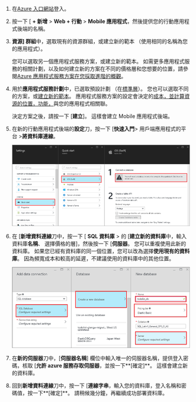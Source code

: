 1. 在[Azure 入口網站]登入。

2. 按一下 [ **+ 新增** > **Web + 行動** > **Mobile 應用程式**，然後提供您的行動應用程式後端的名稱。

3. **資源] 群組**中，選取現有的資源群組，或建立新的範本 （使用相同的名稱為您的應用程式）。 
 
    您可以選取另一個應用程式服務方案，或建立新的範本。 如需更多應用程式服務的相關計劃，以及如何建立新的方案在不同的價格層和您想要的位置，請參閱[Azure 應用程式服務方案在您採取進階的概觀](../articles/app-service/azure-web-sites-web-hosting-plans-in-depth-overview.md)。

4. 用於**應用程式服務計劃**中，已選取預設計劃 （在[標準層](https://azure.microsoft.com/pricing/details/app-service/)）。 您也可以選取不同的方案，或[建立新的範本](../app-service/azure-web-sites-web-hosting-plans-in-depth-overview.md#create-an-app-service-plan)。 應用程式服務方案的設定會決定的[成本，並計算資源的位置，功能，](https://azure.microsoft.com/pricing/details/app-service/)與您的應用程式相關聯。 

    決定方案之後，請按一下 [**建立**]。 這樣會建立 Mobile 應用程式後端。 
    
6. 在新的行動應用程式後端的**設定**刀，按一下 [**快速入門**> 用戶端應用程式的平台 >**將資料庫連線**。 

    ![](./media/app-service-mobile-dotnet-backend-create-new-service/dotnet-backend-create-data-connection.png)

7. 在 [**新增資料連線**刀中，按一下 [ **SQL 資料庫** > 的 [**建立新的資料庫**中，輸入資料庫**名稱**、 選擇價格的層]，然後按一下 [**伺服器**。  您可以重複使用此新的資料庫。 如果您已經有資料庫的同一個位置，您可以改為選擇**使用現有的資料庫**。 因為頻寬成本和較高的延遲，不建議使用的資料庫中的其他位置。
 
    ![](./media/app-service-mobile-dotnet-backend-create-new-service/dotnet-backend-create-db.png)

8. 在**新的伺服器**刀中，[**伺服器名稱**] 欄位中輸入唯一的伺服器名稱，提供登入密碼，核取 [**允許 azure 服務存取伺服器**，並按一下**[確定]**。 這樣會建立新的資料庫。

9. 回到**新增資料連線**刀中，按一下 [**連線字串**，輸入您的資料庫，登入名稱和密碼值，按一下**[確定]**。 請稍候幾分鐘，再繼續成功部署資料庫。

<!-- URLs. -->
[Azure 入口網站]: https://portal.azure.com/
